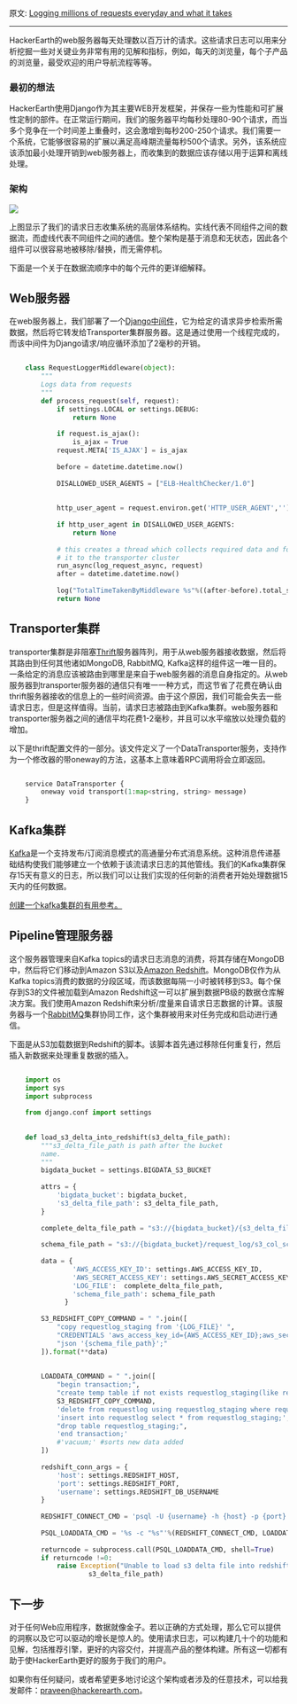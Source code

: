 原文: [Logging millions of requests everyday and what it takes](http://engineering.hackerearth.com/2015/02/26/logging-millions-requests-what-it-takes/)

---

HackerEarth的web服务器每天处理数以百万计的请求。这些请求日志可以用来分析挖掘一些对关键业务非常有用的见解和指标，例如，每天的浏览量，每个子产品的浏览量，最受欢迎的用户导航流程等等。

### 最初的想法

HackerEarth使用Django作为其主要WEB开发框架，并保存一些为性能和可扩展性定制的部件。在正常运行期间，我们的服务器平均每秒处理80-90个请求，而当多个竞争在一个时间差上重叠时，这会激增到每秒200-250个请求。我们需要一个系统，它能够很容易的扩展以满足高峰期流量每秒500个请求。另外，该系统应该添加最小处理开销到web服务器上，而收集到的数据应该存储以用于运算和离线处理。

### 架构

![](http://engineering.hackerearth.com/images/logging_architecture.png)

上图显示了我们的请求日志收集系统的高层体系结构。实线代表不同组件之间的数据流，而虚线代表不同组件之间的通信。整个架构是基于消息和无状态，因此各个组件可以很容易地被移除/替换，而无需停机。

下面是一个关于在数据流顺序中的每个元件的更详细解释。

## Web服务器

在web服务器上，我们部署了一个[Django中间件](https://docs.djangoproject.com/en/1.7/topics/http/middleware/)，它为给定的请求异步检索所需数据，然后将它转发给Transporter集群服务器。这是通过使用一个线程完成的，而该中间件为Django请求/响应循环添加了2毫秒的开销。

```python

    class RequestLoggerMiddleware(object):
        """
        Logs data from requests
        """
        def process_request(self, request):
            if settings.LOCAL or settings.DEBUG:
                return None
    
            if request.is_ajax():
                is_ajax = True
            request.META['IS_AJAX'] = is_ajax
    
            before = datetime.datetime.now()
    
            DISALLOWED_USER_AGENTS = ["ELB-HealthChecker/1.0"]
    
    
            http_user_agent = request.environ.get('HTTP_USER_AGENT','')
    
            if http_user_agent in DISALLOWED_USER_AGENTS:
                return None
    
            # this creates a thread which collects required data and forwards
            # it to the transporter cluster
            run_async(log_request_async, request)
            after = datetime.datetime.now()
    
            log("TotalTimeTakenByMiddleware %s"%((after-before).total_seconds()))
            return None
```

## Transporter集群

transporter集群是非阻塞[Thrift](https://thrift.apache.org/)服务器阵列，用于从web服务器接收数据，然后将其路由到任何其他诸如MongoDB, RabbitMQ, Kafka这样的组件这一唯一目的。一条给定的消息应该被路由到哪里是来自于web服务器的消息自身指定的。从web服务器到transporter服务器的通信只有唯一一种方式，而这节省了花费在确认由thrift服务器接收的信息上的一些时间资源。由于这个原因，我们可能会失去一些请求日志，但是这样值得。当前，请求日志被路由到Kafka集群。web服务器和transporter服务器之间的通信平均花费1-2毫秒，并且可以水平缩放以处理负载的增加。

以下是thrift配置文件的一部分。该文件定义了一个DataTransporter服务，支持作为一个修改器的带oneway的方法，这基本上意味着RPC调用将会立即返回。

```python

    service DataTransporter {
        oneway void transport(1:map<string, string> message)
    }
```

## Kafka集群

[Kafka](http://kafka.apache.org/)是一个支持发布/订阅消息模式的高通量分布式消息系统。这种消息传递基础结构使我们能够建立一个依赖于该流请求日志的其他管线。我们的Kafka集群保存15天有意义的日志，所以我们可以让我们实现的任何新的消费者开始处理数据15天内的任何数据。

[创建一个kafka集群的有用参考。](http://www.michael-noll.com/blog/2013/03/13/running-a-multi-broker-apache-kafka-cluster-on-a-single-node/)

## Pipeline管理服务器

这个服务器管理来自Kafka topics的请求日志消息的消费，将其存储在MongoDB中，然后将它们移动到Amazon S3以及[Amazon Redshift](http://aws.amazon.com/redshift/)。MongoDB仅作为从Kafka topics消费的数据的分段区域，而该数据每隔一小时被转移到S3。每个保存到S3的文件被加载到Amazon Redshift这一可以扩展到数据PB级的数据仓库解决方案。我们使用Amazon Redshift来分析/度量来自请求日志数据的计算。该服务器与一个[RabbitMQ](http://www.rabbitmq.com/)集群协同工作，这个集群被用来对任务完成和启动进行通信。

下面是从S3加载数据到Redshift的脚本。该脚本首先通过移除任何重复行，然后插入新数据来处理重复数据的插入。

```python

    import os
    import sys
    import subprocess
    
    from django.conf import settings
    
    
    def load_s3_delta_into_redshift(s3_delta_file_path):
        """s3_delta_file_path is path after the bucket
        name.
        """
        bigdata_bucket = settings.BIGDATA_S3_BUCKET
    
        attrs = {
            'bigdata_bucket': bigdata_bucket,
            's3_delta_file_path': s3_delta_file_path,
        }
    
        complete_delta_file_path = "s3://{bigdata_bucket}/{s3_delta_file_path}".format(**attrs)
    
        schema_file_path = "s3://{bigdata_bucket}/request_log/s3_col_schema.json".format(**attrs)
    
        data = {
                'AWS_ACCESS_KEY_ID': settings.AWS_ACCESS_KEY_ID,
                'AWS_SECRET_ACCESS_KEY': settings.AWS_SECRET_ACCESS_KEY,
                'LOG_FILE':  complete_delta_file_path,
                'schema_file_path': schema_file_path
              }
    
        S3_REDSHIFT_COPY_COMMAND = " ".join([
            "copy requestlog_staging from '{LOG_FILE}' ",
            "CREDENTIALS 'aws_access_key_id={AWS_ACCESS_KEY_ID};aws_secret_access_key={AWS_SECRET_ACCESS_KEY}'",
            "json '{schema_file_path}';"
        ]).format(**data)
    
    
        LOADDATA_COMMAND = " ".join([
            "begin transaction;",
            "create temp table if not exists requestlog_staging(like requestlog);",
            S3_REDSHIFT_COPY_COMMAND,
            'delete from requestlog using requestlog_staging where requestlog.row_id=requestlog_staging.row_id;',
            'insert into requestlog select * from requestlog_staging;',
            "drop table requestlog_staging;",
            'end transaction;'
            #'vacuum;' #sorts new data added
        ])
    
        redshift_conn_args = {
            'host': settings.REDSHIFT_HOST,
            'port': settings.REDSHIFT_PORT,
            'username': settings.REDSHIFT_DB_USERNAME
        }
    
        REDSHIFT_CONNECT_CMD = 'psql -U {username} -h {host} -p {port}'.format(**redshift_conn_args)
    
        PSQL_LOADDATA_CMD = '%s -c "%s"'%(REDSHIFT_CONNECT_CMD, LOADDATA_COMMAND)
    
        returncode = subprocess.call(PSQL_LOADDATA_CMD, shell=True)
        if returncode !=0:
            raise Exception("Unable to load s3 delta file into redshift ",
                    s3_delta_file_path)
```

## 下一步

对于任何Web应用程序，数据就像金子。若以正确的方式处理，那么它可以提供的洞察以及它可以驱动的增长是惊人的。使用请求日志，可以构建几十个的功能和见解，包括推荐引擎，更好的内容交付，并提高产品的整体构建。所有这一切都有助于使HackerEarth更好的服务于我们的用户。

如果你有任何疑问，或者希望更多地讨论这个架构或者涉及的任意技术，可以给我发邮件：praveen@hackerearth.com。
